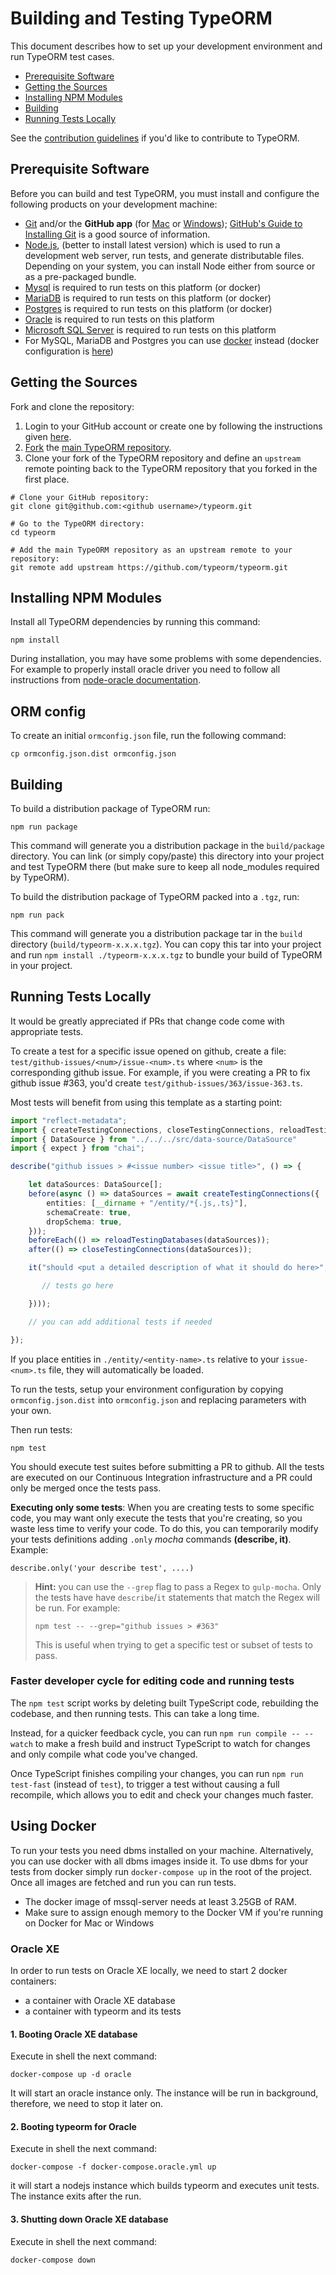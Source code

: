 # Building and Testing TypeORM

This document describes how to set up your development environment and run TypeORM test cases.

* [Prerequisite Software](#prerequisite-software)
* [Getting the Sources](#getting-the-sources)
* [Installing NPM Modules](#installing-npm-modules)
* [Building](#building)
* [Running Tests Locally](#running-tests-locally)

See the [contribution guidelines](https://github.com/typeorm/typeorm/blob/master/CONTRIBUTING.md)
if you'd like to contribute to TypeORM.

## Prerequisite Software

Before you can build and test TypeORM, you must install and configure the
following products on your development machine:

* [Git](http://git-scm.com) and/or the **GitHub app** (for [Mac](http://mac.github.com) or
  [Windows](http://windows.github.com)); [GitHub's Guide to Installing
  Git](https://help.github.com/articles/set-up-git) is a good source of information.
* [Node.js](http://nodejs.org), (better to install latest version) which is used to run a development web server,
  run tests, and generate distributable files.
  Depending on your system, you can install Node either from source or as a pre-packaged bundle.
* [Mysql](https://www.mysql.com/) is required to run tests on this platform (or docker)
* [MariaDB](https://mariadb.com/) is required to run tests on this platform (or docker)
* [Postgres](https://www.postgresql.org/) is required to run tests on this platform (or docker)
* [Oracle](https://www.oracle.com/database/index.html) is required to run tests on this platform
* [Microsoft SQL Server](https://www.microsoft.com/en-us/cloud-platform/sql-server) is required to run tests on this platform
* For MySQL, MariaDB and Postgres you can use [docker](https://www.docker.com/) instead (docker configuration is
 [here](https://github.com/typeorm/typeorm/blob/master/docker-compose.yml))

## Getting the Sources

Fork and clone the repository:

1. Login to your GitHub account or create one by following the instructions given [here](https://github.com/signup/free).
2. [Fork](http://help.github.com/forking) the [main TypeORM repository](https://github.com/typeorm/typeorm).
3. Clone your fork of the TypeORM repository and define an `upstream` remote pointing back to
   the TypeORM repository that you forked in the first place.

```shell
# Clone your GitHub repository:
git clone git@github.com:<github username>/typeorm.git

# Go to the TypeORM directory:
cd typeorm

# Add the main TypeORM repository as an upstream remote to your repository:
git remote add upstream https://github.com/typeorm/typeorm.git
```
## Installing NPM Modules

Install all TypeORM dependencies by running this command:

```shell
npm install
```

During installation, you may have some problems with some dependencies.
For example to properly install oracle driver you need to follow all instructions from
 [node-oracle documentation](https://github.com/oracle/node-oracledb).

## ORM config

To create an initial `ormconfig.json` file, run the following command:

```shell
cp ormconfig.json.dist ormconfig.json
```

## Building

To build a distribution package of TypeORM run:

```shell
npm run package
```

This command will generate you a distribution package in the `build/package` directory.
You can link (or simply copy/paste) this directory into your project and test TypeORM there
(but make sure to keep all node_modules required by TypeORM).

To build the distribution package of TypeORM packed into a `.tgz`, run:

```shell
npm run pack
```

This command will generate you a distribution package tar in the `build` directory (`build/typeorm-x.x.x.tgz`).
You can copy this tar into your project and run `npm install ./typeorm-x.x.x.tgz` to bundle your build of TypeORM in your project.

## Running Tests Locally

It would be greatly appreciated if PRs that change code come with appropriate tests.

To create a test for a specific issue opened on github, create a file: `test/github-issues/<num>/issue-<num>.ts` where
`<num>` is the corresponding github issue. For example, if you were creating a PR to fix github issue #363, you'd
create `test/github-issues/363/issue-363.ts`.

Most tests will benefit from using this template as a starting point:

```ts
import "reflect-metadata";
import { createTestingConnections, closeTestingConnections, reloadTestingDatabases } from "../../utils/test-utils";
import { DataSource } from "../../../src/data-source/DataSource"
import { expect } from "chai";

describe("github issues > #<issue number> <issue title>", () => {

    let dataSources: DataSource[];
    before(async () => dataSources = await createTestingConnections({
        entities: [__dirname + "/entity/*{.js,.ts}"],
        schemaCreate: true,
        dropSchema: true,
    }));
    beforeEach(() => reloadTestingDatabases(dataSources));
    after(() => closeTestingConnections(dataSources));

    it("should <put a detailed description of what it should do here>", () => Promise.all(dataSources.map(async dataSource => {

       // tests go here

    })));

    // you can add additional tests if needed

});
```

If you place entities in `./entity/<entity-name>.ts` relative to your `issue-<num>.ts` file,
they will automatically be loaded.

To run the tests, setup your environment configuration by copying `ormconfig.json.dist` into `ormconfig.json` and
replacing parameters with your own.

Then run tests:

```shell
npm test
```

You should execute test suites before submitting a PR to github.
All the tests are executed on our Continuous Integration infrastructure and a PR could only be merged once the tests pass.

**Executing only some tests**: When you are creating tests to some specific code, you may want only execute the tests that you're creating, so you waste less time to verify your code. To do this, you can temporarily modify your tests definitions adding `.only` *mocha* commands **(describe, it)**. Example:

```
describe.only('your describe test', ....)
```

>**Hint:** you can use the `--grep` flag to pass a Regex to `gulp-mocha`. Only the tests have have `describe`/`it`
>statements that match the Regex will be run. For example:
>
>```shell
>npm test -- --grep="github issues > #363"
>```
>
>This is useful when trying to get a specific test or subset of tests to pass.

### Faster developer cycle for editing code and running tests

The `npm test` script works by deleting built TypeScript code, rebuilding the codebase, and then running tests. This can take a long time.

Instead, for a quicker feedback cycle, you can run `npm run compile -- --watch` to make a fresh build and instruct TypeScript to watch for changes and only compile what code you've changed.

Once TypeScript finishes compiling your changes, you can run `npm run test-fast` (instead of `test`), to trigger a test without causing a full recompile, which allows you to edit and check your changes much faster.

## Using Docker

To run your tests you need dbms installed on your machine. Alternatively, you can use docker
with all dbms images inside it. To use dbms for your tests from docker simply run `docker-compose up`
in the root of the project. Once all images are fetched and run you can run tests.

- The docker image of mssql-server needs at least 3.25GB of RAM.
- Make sure to assign enough memory to the Docker VM if you're running on Docker for Mac or Windows

### Oracle XE

In order to run tests on Oracle XE locally, we need to start 2 docker containers:

- a container with Oracle XE database
- a container with typeorm and its tests

#### 1. Booting Oracle XE database

Execute in shell the next command:

```shell
docker-compose up -d oracle
```

It will start an oracle instance only.
The instance will be run in background,
therefore, we need to stop it later on.

#### 2. Booting typeorm for Oracle

Execute in shell the next command:

```shell
docker-compose -f docker-compose.oracle.yml up
```

it will start a nodejs instance which builds typeorm and executes unit tests.
The instance exits after the run.

#### 3. Shutting down Oracle XE database

Execute in shell the next command:

```shell
docker-compose down
```
